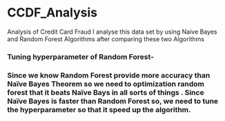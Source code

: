 # CCDF_Analysis
Analysis of Credit Card Fraud
I analyse this data set by using Naive Bayes and Random Forest Algorithms 
after comparing these two Algorithms 
<h3>Tuning hyperparameter of Random Forest- <h3>Since we know Random Forest provide more accuracy than Naïve Bayes Theorem so we need to optimization random forest  that it beats Naïve Bays in all sorts of things .
Since Naïve Bayes is faster than Random Forest so, we need to tune the hyperparameter  so that it speed up the algorithm.
